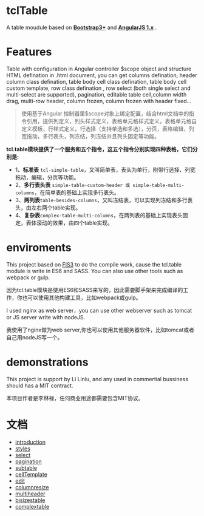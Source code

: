 # tclTable
A table moudule based on [**Bootstrap3+**](http://v3.bootcss.com/,访问Bootstrap官网) and [**AngularJS 1.x**](https://angular.cn/) .

# Features
Table with configuration in Angular controller $scope object and structure HTML defination in .html document, you can get columns defination, header column class defination, table body cell class defination, table body cell custom template, row class defination , row select (both single select and multi-select are supported), pagination, editable table cell,column width drag, multi-row header, column frozen, column frozen with header fixed...

> 使用基于Angular 控制器里$scope对象上绑定配置，结合html文档中的指令引用，提供列定义，列头样式定义，表格单元格样式定义，表格单元格自定义模板，行样式定义，行选择（支持单选和多选），分页，表格编辑，列宽拖动，多行表头，列冻结，列冻结并且列头固定等功能。

**tcl.table模块提供了一个服务和五个指令，这五个指令分别实现四种表格，它们分别是:**
* 1、**标准表** `tcl-simple-table`，又叫简单表，表头为单行，附带行选择、列宽拖动，编辑，分页等功能。
* 2、**多行表头表** `simple-table-custom-header 或 simple-table-multi-columns`，在简单表的基础上实现多行表头。
* 3、**两列表**`table-besides-columns`，又叫冻结表，可以实现列冻结和多行表头，由左右两个table实现。
* 4、**复杂表**`complex-table-multi-columns`，在两列表的基础上实现表头固定，表体滚动的效果，由四个table实现。

# enviroments 
This project based on [FIS3](http://fis.baidu.com) to do the compile work, cause the tcl.table module is write in ES6 and SASS. You can also use other tools such as webpack or gulp.

因为tcl.table模块是使用ES6和SASS来写的，因此需要脚手架来完成编译的工作，你也可以使用其他构建工具，比如webpack或gulp。

I used nginx as web server，you can use other webserver such as tomcat or JS server write with nodeJS.

我使用了nginx做为web server,你也可以使用其他服务器软件，比如tomcat或者自己用nodeJS写一个。

# demonstrations
This project is support by Li Linlu, and any used in commertial bussiness should has a MIT contract.

本项目作者是李林禄，任何商业用途都需要包含MIT协议。

# 文档
* [introduction](https://github.com/lilinlugis/tclTable/blob/master/doc/introduction.md)
* [styles](https://github.com/lilinlugis/tclTable/blob/master/doc/styles.md)
* [select](https://github.com/lilinlugis/tclTable/blob/master/doc/select.md)
* [pagination](https://github.com/lilinlugis/tclTable/blob/master/doc/pagination.md)
* [subtable](https://github.com/lilinlugis/tclTable/blob/master/doc/subtable.md)
* [cellTemplate](https://github.com/lilinlugis/tclTable/blob/master/doc/celltemplate.md)
* [edit](https://github.com/lilinlugis/tclTable/blob/master/doc/edit.md)
* [columnresize](https://github.com/lilinlugis/tclTable/blob/master/doc/columnresize.md)
* [multiheader](https://github.com/lilinlugis/tclTable/blob/master/doc/multiheader.md)
* [bisizestable](https://github.com/lilinlugis/tclTable/blob/master/doc/besizestable.md)
* [complextable](https://github.com/lilinlugis/tclTable/blob/master/doc/complextable.md)